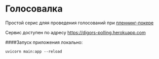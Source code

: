 # Голосовалка

Простой серис дляя проведения голосований при [пленнинг-покере](https://ru.wikipedia.org/wiki/%D0%9F%D0%BE%D0%BA%D0%B5%D1%80_%D0%BF%D0%BB%D0%B0%D0%BD%D0%B8%D1%80%D0%BE%D0%B2%D0%B0%D0%BD%D0%B8%D1%8F)

Сервис доступен по адресу
https://digors-polling.herokuapp.com

####Запуск приложения локально:
```shell
uvicorn main:app --reload
```
